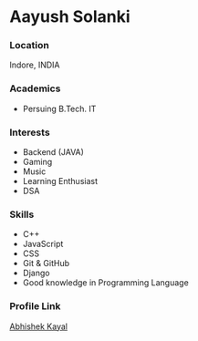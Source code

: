 # Aayush Solanki

### Location

Indore, INDIA

### Academics

- Persuing B.Tech. IT

### Interests

- Backend (JAVA)
- Gaming
- Music
- Learning Enthusiast
- DSA

### Skills

- C++
- JavaScript
- CSS
- Git & GitHub
- Django
- Good knowledge in Programming Language


### Profile Link

[Abhishek Kayal](https://github.com/AayushSolanki)
